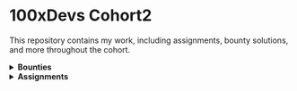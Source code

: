 # 100xDevs Cohort2

This repository contains my work, including assignments, bounty solutions, and more throughout the cohort.

<details>
<summary><strong>Bounties</strong></summary>

### Bounty 1

-   [Seekbar Segments](https://github.com/piyusharmap/100xDevs/tree/master/VideoJS%20Widevine)
    -   **Description**: Define an array of segments and divide the seekbar into those segments. Define a function that allows the user to scroll to the start of a specific segment.

</details>

<details>
<summary><strong>Assignments</strong></summary>

### Assignment 1

-   [JS Questions](https://github.com/piyusharmap/100xDevs/tree/master/Assignments/01-js)
    -   **Description**: JavaScript practice questions including Easy, Medium and Hard.
</details>
